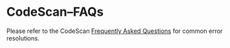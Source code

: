 # CodeScan–FAQs

Please refer to the CodeScan [Frequently Asked Questions](https://knowledgebase.autorabit.com/product-guides/codescan/frequently-asked-questions) for common error resolutions.
